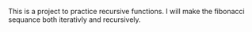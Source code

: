 This is a project to practice recursive functions.  I will make the fibonacci sequance both iterativly and recursively.